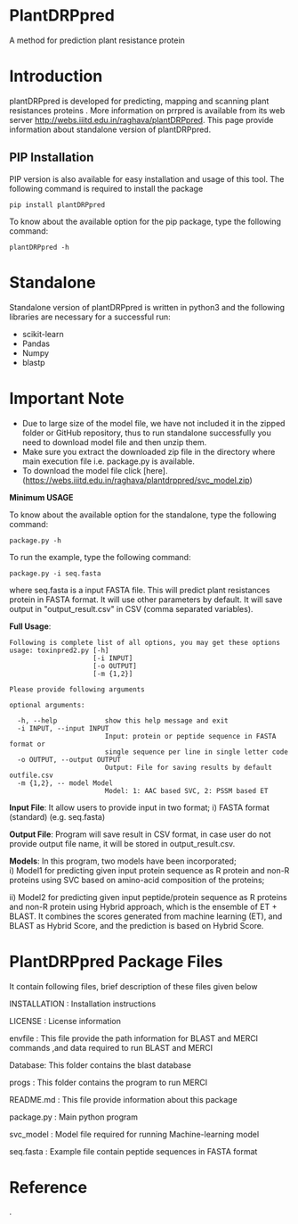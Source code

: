 # PlantDRPpred
A method for prediction plant resistance protein

# Introduction
plantDRPpred is developed for predicting, mapping and scanning plant resistances proteins . More information on prrpred is available from its web server http://webs.iiitd.edu.in/raghava/plantDRPpred. This page provide information about standalone version of plantDRPpred.

## PIP Installation
PIP version is also available for easy installation and usage of this tool. The following command is required to install the package 
```
pip install plantDRPpred
```
To know about the available option for the pip package, type the following command:
```
plantDRPpred -h
```

# Standalone

Standalone version of plantDRPpred is written in python3 and the following libraries are necessary for a successful run:

- scikit-learn
- Pandas
- Numpy
- blastp

# Important Note

- Due to large size of the model file, we have not included it in the zipped folder or GitHub repository, thus to run standalone successfully you need to download model file and then unzip them.
- Make sure you extract the downloaded zip file in the directory where main execution file i.e. package.py is available.
- To download the model file click [here].(https://webs.iiitd.edu.in/raghava/plantdrppred/svc_model.zip)

**Minimum USAGE** 

To know about the available option for the standalone, type the following command:
```
package.py -h
```
To run the example, type the following command:
```
package.py -i seq.fasta

```
where seq.fasta is a input FASTA file. This will predict plant resistances protein in FASTA format. It will use other parameters by default. It will save output in "output_result.csv" in CSV (comma separated variables).

**Full Usage**: 
```
Following is complete list of all options, you may get these options
usage: toxinpred2.py [-h] 
                     [-i INPUT]
                     [-o OUTPUT]
                     [-m {1,2}] 
```
```
Please provide following arguments

optional arguments:

  -h, --help            show this help message and exit
  -i INPUT, --input INPUT
                        Input: protein or peptide sequence in FASTA format or
                        single sequence per line in single letter code
  -o OUTPUT, --output OUTPUT
                        Output: File for saving results by default outfile.csv
  -m {1,2}, -- model Model
                        Model: 1: AAC based SVC, 2: PSSM based ET

```

**Input File**: It allow users to provide input in two format; i) FASTA format (standard) (e.g. seq.fasta)  

**Output File**: Program will save result in CSV format, in case user do not provide output file name, it will be stored in output_result.csv.


**Models**: In this program, two models have been incorporated;  
  i) Model1 for predicting given input protein sequence as R protein and non-R proteins  using SVC based on amino-acid composition of the proteins; 

  ii) Model2 for predicting given input peptide/protein sequence as R proteins and non-R protein using Hybrid approach, which is the ensemble of ET + BLAST. It combines the scores generated from machine learning (ET), and BLAST as Hybrid Score, and the prediction is based on Hybrid Score.


PlantDRPpred Package Files
=======================
It contain following files, brief description of these files given below

INSTALLATION  	: Installation instructions

LICENSE       	: License information

envfile : This file provide the path information for BLAST and MERCI commands ,and data 
          required to run BLAST and MERCI

Database: This folder contains the blast database

progs : This folder contains the program to run MERCI

README.md     	: This file provide information about this package

package.py 	: Main python program 

svc_model        : Model file required for running Machine-learning model

seq.fasta	: Example file contain peptide sequences in FASTA format



# Reference
.</a>
